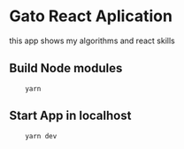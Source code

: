 
# Gato React Aplication

this app shows my algorithms and react skills 

## Build Node modules
```
    yarn 
```
## Start App in localhost
```
    yarn dev
```




